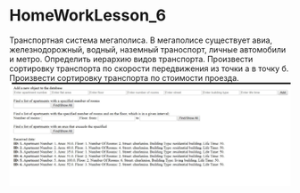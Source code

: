 # HomeWorkLesson_6

Транспортная система мегаполиса. В мегаполисе существует авиа, железнодорожный, водный, наземный траноспорт, личные автомобили и метро.
Определить иерархию видов транспорта.
Произвести сортировку транспорта по скорости передвижения из точки а в точку б.
Произвести сортировку транспорта по стоимости проезда.
![Image alt](https://github.com/apache-red/HomeWorkLesson_4/raw/master/ShowTask.png)
